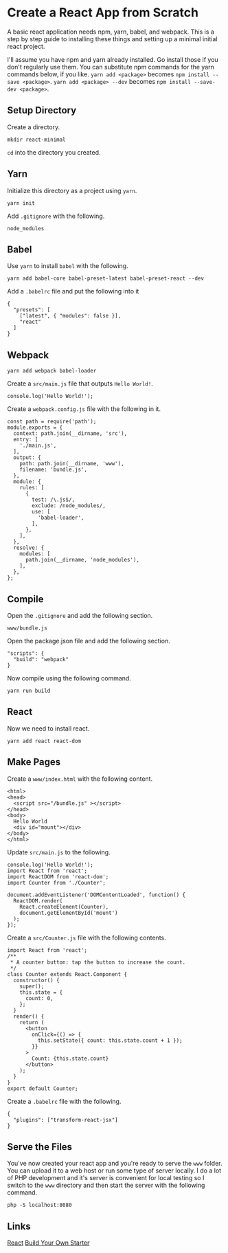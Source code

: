 # Create a React App from Scratch

A basic react application needs npm, yarn, babel, and webpack. This is a step by step guide to installing these things and setting up a minimal initial react project.

I'll assume you have npm and yarn already installed. Go install those if you don't regularly use them. You can substitute npm commands for the yarn commands below, if you like. `yarn add <package>` becomes `npm install --save <package>`. `yarn add <package> --dev` becomes `npm install --save-dev <package>`.

## Setup Directory

Create a directory.

    mkdir react-minimal

`cd` into the directory you created.

## Yarn

Initialize this directory as a project using `yarn`.

    yarn init

Add `.gitignore` with the following.

    node_modules

## Babel

Use `yarn` to install `babel` with the following.

    yarn add babel-core babel-preset-latest babel-preset-react --dev

Add a `.babelrc` file and put the following into it

    {
      "presets": [
        ["latest", { "modules": false }],
        "react"
      ]
    }

## Webpack

    yarn add webpack babel-loader

Create a `src/main.js` file that outputs `Hello World!`.

    console.log('Hello World!');

Create a `webpack.config.js` file with the following in it.

    const path = require('path');
    module.exports = {
      context: path.join(__dirname, 'src'),
      entry: [
        './main.js',
      ],
      output: {
        path: path.join(__dirname, 'www'),
        filename: 'bundle.js',
      },
      module: {
        rules: [
          {
            test: /\.js$/,
            exclude: /node_modules/,
            use: [
              'babel-loader',
            ],
          },
        ],
      },
      resolve: {
        modules: [
          path.join(__dirname, 'node_modules'),
        ],
      },
    };

## Compile

Open the `.gitignore` and add the following section.

    www/bundle.js

Open the package.json file and add the following section.

    "scripts": {
      "build": "webpack"
    }

Now compile using the following command.

    yarn run build

## React

Now we need to install react.

    yarn add react react-dom

## Make Pages

Create a `www/index.html` with the following content.

    <html>
    <head>
      <script src="/bundle.js" ></script>
    </head>
    <body>
      Hello World
      <div id="mount"></div>
    </body>
    </html>

Update `src/main.js` to the following.

    console.log('Hello World!');
    import React from 'react';
    import ReactDOM from 'react-dom';
    import Counter from './Counter';

    document.addEventListener('DOMContentLoaded', function() {
      ReactDOM.render(
        React.createElement(Counter),
        document.getElementById('mount')
      );
    });

Create a `src/Counter.js` file with the following contents.

```
import React from 'react';
/**
 * A counter button: tap the button to increase the count.
 */
class Counter extends React.Component {
  constructor() {
    super();
    this.state = {
      count: 0,
    };
  }
  render() {
    return (
      <button
        onClick={() => {
          this.setState({ count: this.state.count + 1 });
        }}
      >
        Count: {this.state.count}
      </button>
    );
  }
}
export default Counter;
```

Create a `.babelrc` file with the following.

    {
      "plugins": ["transform-react-jsx"]
    }

## Serve the Files

You've now created your react app and you're ready to serve the `www` folder. You can upload it to a web host or run some type of server locally. I do a lot of PHP development and it's server is convenient for local testing so I switch to the `www` directory and then start the server with the following command.

    php -S localhost:8080

## Links

[React](https://facebook.github.io/react/)
[Build Your Own Starter](http://andrewhfarmer.com/build-your-own-starter/#0-intro)
